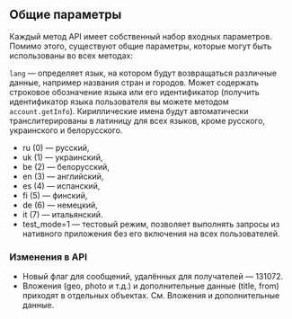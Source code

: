 ## Общие параметры
Каждый метод API имеет собственный набор входных параметров. Помимо этого, существуют общие параметры, которые могут быть использованы во всех методах:

`lang` — определяет язык, на котором будут возвращаться различные данные, например названия стран и городов. Может содержать строковое обозначение языка или его идентификатор (получить идентификатор языка пользователя вы можете методом `account.getInfo`). Кириллические имена будут автоматически транслитерированы в латиницу для всех языков, кроме русского, украинского и белорусского.
- ru (0) — русский,
- uk (1) — украинский,
- be (2) — белорусский,
- en (3) — английский,
- es (4) — испанский,
- fi (5) — финский,
- de (6) — немецкий,
- it (7) — итальянский.
- test_mode=1 — тестовый режим, позволяет выполнять запросы из нативного приложения без его включения на всех пользователей.


### Изменения в API
- Новый флаг для сообщений, удалённых для получателей — 131072.
- Вложения (geo, photo и т.д.) и дополнительные данные (title, from) приходят в отдельных объектах. См. Вложения и дополнительные данные.